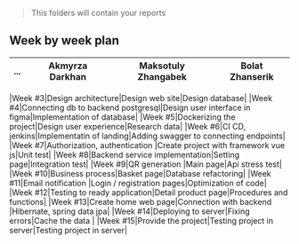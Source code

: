> This folders will contain your reports
## Week by week plan
|...|Akmyrza Darkhan|Maksotuly Zhangabek|Bolat Zhanserik|
|---|---|---|---|

|Week #3|Design architecture|Design web site|Design database|
|Week #4|Connecting db to backend postgresql|Design user interface in figma|Implementation of database|
|Week #5|Dockerizing the project|Design user experience|Research data|
|Week #6|CI CD, jenkins|Implementatin of landing|Adding swagger to connecting endpoints|
|Week #7|Authorization, authentication |Create project with framework vue js|Unit test|
|Week #8|Backend service implementation|Setting page|Integration test|
|Week #9|QR generation |Main page|Api stress test|
|Week #10|Business process|Basket page|Database refactoring|
|Week #11|Email notification |Login / registration pages|Optimization of code|
|Week #12|Testing to ready application|Detail product page|Procedures and functions|
|Week #13|Create home web page|Connection with backend |Hibernate, spring data jpa|
|Week #14|Deploying to server|Fixing errors|Cache the data |
|Week #15|Provide the project|Testing project in server|Testing project in server|